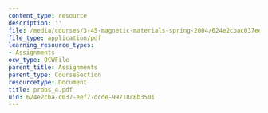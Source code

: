 ```yaml
---
content_type: resource
description: ''
file: /media/courses/3-45-magnetic-materials-spring-2004/624e2cbac037eef7dcde99718c8b3501_probs_4.pdf
file_type: application/pdf
learning_resource_types:
- Assignments
ocw_type: OCWFile
parent_title: Assignments
parent_type: CourseSection
resourcetype: Document
title: probs_4.pdf
uid: 624e2cba-c037-eef7-dcde-99718c8b3501
---
```

